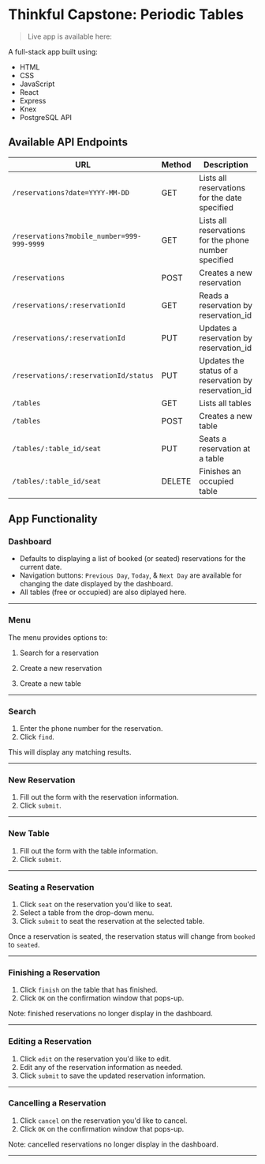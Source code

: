 # Thinkful Capstone: Periodic Tables

> Live app is available here:  

A full-stack app built using:
- HTML
- CSS
- JavaScript
- React
- Express
- Knex
- PostgreSQL API

## Available API Endpoints

| URL | Method | Description |
| ---------------- | ----- | ---------------------------------------------------------------- |
| `/reservations?date=YYYY-MM-DD` | GET | Lists all reservations for the date specified |
| `/reservations?mobile_number=999-999-9999` | GET | Lists all reservations for the phone number specified |
| `/reservations` | POST | Creates a new reservation |
| `/reservations/:reservationId` | GET | Reads a reservation by reservation_id |
| `/reservations/:reservationId` | PUT | Updates a reservation by reservation_id |
| `/reservations/:reservationId/status` | PUT | Updates the status of a reservation by reservation_id  |
| `/tables` | GET | Lists all tables |
| `/tables` | POST | Creates a new table |
| `/tables/:table_id/seat` | PUT | Seats a reservation at a table |
| `/tables/:table_id/seat` | DELETE | Finishes an occupied table |

## App Functionality

### Dashboard

- Defaults to displaying a list of booked (or seated) reservations for the current date.  
- Navigation buttons: `Previous Day`, `Today`, & `Next Day` are available for changing the date displayed by the dashboard.
- All tables (free or occupied) are also diplayed here.


---

### Menu

The menu provides options to:
1. Search for a reservation


2. Create a new reservation 


3. Create a new table

---

### Search

1. Enter the phone number for the reservation.
1. Click `find`.


This will display any matching results.


---

### New Reservation

1. Fill out the form with the reservation information.
1. Click `submit`.


---

### New Table

1. Fill out the form with the table information.
1. Click `submit`.


---

### Seating a Reservation

1. Click `seat` on the reservation you'd like to seat.
1. Select a table from the drop-down menu.
1. Click `submit` to seat the reservation at the selected table.


Once a reservation is seated, the reservation status will change from `booked` to `seated`.


---

### Finishing a Reservation

1. Click `finish` on the table that has finished.
1. Click `OK` on the confirmation window that pops-up.


Note: finished reservations no longer display in the dashboard.

---

### Editing a Reservation

1. Click `edit` on the reservation you'd like to edit.
1. Edit any of the reservation information as needed.
1. Click `submit` to save the updated reservation information.


---

### Cancelling a Reservation

1. Click `cancel` on the reservation you'd like to cancel.
1. Click `OK` on the confirmation window that pops-up.


Note: cancelled reservations no longer display in the dashboard.

---


